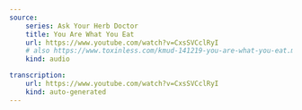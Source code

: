 ```yaml
---
source:
    series: Ask Your Herb Doctor
    title: You Are What You Eat
    url: https://www.youtube.com/watch?v=CxsSVCclRyI
    # also https://www.toxinless.com/kmud-141219-you-are-what-you-eat.mp3
    kind: audio

transcription:
    url: https://www.youtube.com/watch?v=CxsSVCclRyI
    kind: auto-generated
---
```


